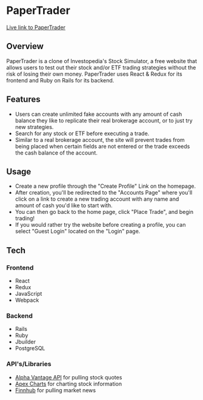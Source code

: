 # PaperTrader

[Live link to PaperTrader](https://papertrader.herokuapp.com/#/)

## Overview

PaperTrader is a clone of Investopedia's Stock Simulator, a free website that allows users to test out their stock and/or ETF trading strategies without the risk of losing their own money. PaperTrader uses React & Redux for its frontend and Ruby on Rails for its backend.

## Features

+ Users can create unlimited fake accounts with any amount of cash balance they like to replicate their real brokerage account, or to just try new strategies.
+ Search for any stock or ETF before executing a trade.
+ Similar to a real brokerage account, the site will prevent trades from being placed when certain fields are not entered or the trade exceeds the cash balance of the account.

## Usage
+ Create a new profile through the "Create Profile" Link on the homepage.
+ After creation, you'll be redirected to the "Accounts Page" where you'll click on a link to create a new trading account with any name and amount of cash you'd like to start with.
+ You can then go back to the home page, click "Place Trade", and begin trading!
+ If you would rather try the website before creating a profile, you can select "Guest Login" located on the "Login" page.

## Tech
### Frontend
+ React
+ Redux
+ JavaScript
+ Webpack

### Backend
+ Rails
+ Ruby
+ Jbuilder
+ PostgreSQL

### API's/Libraries
+ [Alpha Vantage API](https://www.alphavantage.co) for pulling stock quotes
+ [Apex Charts](https://apexcharts.com) for charting stock information
+ [Finnhub](https://finnhub.io) for pulling market news


